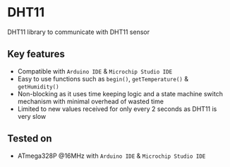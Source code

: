 # DHT11
DHT11 library to communicate with DHT11 sensor

## Key features
- Compatible with `Arduino IDE` & `Microchip Studio IDE`
- Easy to use functions such as ```begin()```, ```getTemperature()``` & ```getHumidity()```
- Non-blocking as it uses time keeping logic and a state machine switch mechanism with minimal overhead of wasted time
- Limited to new values received for only every 2 seconds as DHT11 is very slow

## Tested on
- ATmega328P @16MHz with `Arduino IDE` & `Microchip Studio IDE`
